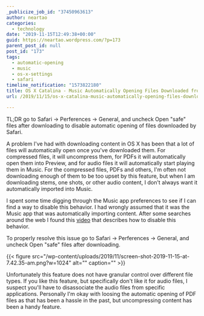 ```yaml
---
_publicize_job_id: "37450963613"
author: neartao
categories:
  - technology
date: "2019-11-15T12:49:38+00:00"
guid: https://neartao.wordpress.com/?p=173
parent_post_id: null
post_id: "173"
tags:
  - automatic-opening
  - music
  - os-x-settings
  - safari
timeline_notification: "1573822180"
title: OS X Catalina - Music Automatically Opening Files Downloaded from Safari
url: /2019/11/15/os-x-catalina-music-automatically-opening-files-downloaded-from-safari/

---
```

TL;DR go to Safari -> Perferences -> General, and uncheck Open "safe" files after downloading to disable automatic opening of files downloaded by Safari.

A problem I've had with downloading content in OS X has been that a lot of files will automatically open once you've downloaded them. For compressed files, it will uncompress them, for PDFs it will automatically open them into Preview, and for audio files it will automatically start playing them in Music. For the compressed files, PDFs and others, I'm often not downloading enough of them to be too upset by this feature, but when I am downloading stems, one shots, or other audio content, I don't always want it automatically imported into Music.

I spent some time digging through the Music app preferences to see if I can find a way to disable this behavior. I had wrongly assumed that it was the Music app that was automatically importing content. After some searches around the web I found this [video](https://www.youtube.com/watch?v=XOhwo1RXlw0) that describes how to disable this behavior.

To properly resolve this issue go to Safari -> Perferences -> General, and uncheck Open "safe" files after downloading.

{{< figure src="/wp-content/uploads/2019/11/screen-shot-2019-11-15-at-7.42.35-am.png?w=1024" alt="" caption="" >}}

Unfortunately this feature does not have granular control over different file types. If you like this feature, but specifically don't like it for audio files, I suspect you'll have to disassociate the audio files from specific applications. Personally I'm okay with loosing the automatic opening of PDF files as that has been a hassle in the past, but uncompressing content has been a handy feature.
